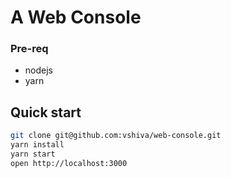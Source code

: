 # A Web Console


### Pre-req

- nodejs
- yarn

## Quick start

```bash
git clone git@github.com:vshiva/web-console.git
yarn install
yarn start
open http://localhost:3000
```

